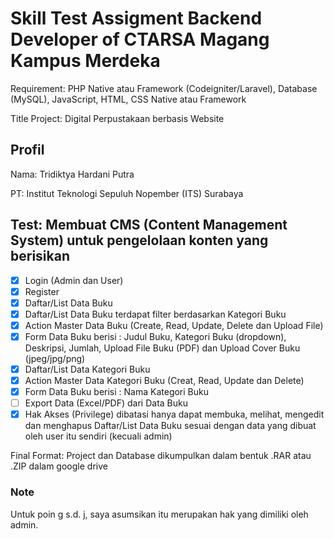 # Skill Test Assigment Backend Developer of CTARSA Magang Kampus Merdeka

Requirement: PHP Native atau Framework (Codeigniter/Laravel), Database (MySQL), JavaScript, HTML, CSS Native atau Framework

Title Project: Digital Perpustakaan berbasis Website

## Profil
Nama: Tridiktya Hardani Putra

PT: Institut Teknologi Sepuluh Nopember (ITS) Surabaya

## Test: Membuat CMS (Content Management System) untuk pengelolaan konten yang berisikan
- [x] Login (Admin dan User)
- [x] Register
- [x] Daftar/List Data Buku
- [x] Daftar/List Data Buku terdapat filter berdasarkan Kategori Buku
- [x] Action Master Data Buku (Create, Read, Update, Delete dan Upload File)
- [x] Form Data Buku berisi : Judul Buku, Kategori Buku (dropdown), Deskripsi, Jumlah, Upload File Buku (PDF) dan Upload Cover Buku (jpeg/jpg/png)
- [x] Daftar/List Data Kategori Buku
- [x] Action Master Data Kategori Buku (Creat, Read, Update dan Delete)
- [x] Form Data Buku berisi : Nama Kategori Buku
- [ ] Export Data (Excel/PDF) dari Data Buku
- [x] Hak Akses (Privilege) dibatasi hanya dapat membuka, melihat, mengedit dan menghapus Daftar/List Data Buku sesuai dengan data yang dibuat oleh user itu sendiri (kecuali admin)

Final Format: Project dan Database dikumpulkan dalam bentuk .RAR atau .ZIP dalam google drive

### Note 
Untuk poin g s.d. j, saya asumsikan itu merupakan hak yang dimiliki oleh admin.
